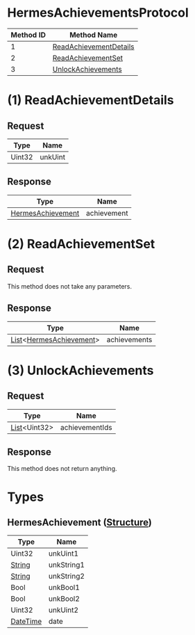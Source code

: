 # HermesAchievementsProtocol

| Method ID | Method Name |
|-----------|-------------|
| 1 | [ReadAchievementDetails](#1-readachievementdetails) |
| 2 | [ReadAchievementSet](#2-readachievementset) |
| 3 | [UnlockAchievements](#3-unlockachievements) |

# (1) ReadAchievementDetails

## Request

| Type | Name |
|------|------|
| Uint32 | unkUint |

## Response

| Type | Name |
|------|------|
| [HermesAchievement](#hermesachievement-structure) | achievement |

# (2) ReadAchievementSet

## Request

This method does not take any parameters.

## Response

| Type | Name |
|------|------|
| [List](https://github.com/kinnay/NintendoClients/wiki/NEX-Common-Types#list)<[HermesAchievement](#hermesachievement-structure)> | achievements |

# (3) UnlockAchievements

## Request

| Type | Name |
|------|------|
| [List](https://github.com/kinnay/NintendoClients/wiki/NEX-Common-Types#list)\<Uint32\> | achievementIds |

## Response

This method does not return anything.

# Types

## HermesAchievement ([Structure](https://github.com/kinnay/NintendoClients/wiki/NEX-Common-Types#structure))

| Type | Name |
|------|------|
| Uint32 | unkUint1 |
| [String](https://github.com/kinnay/NintendoClients/wiki/NEX-Common-Types#string) | unkString1 |
| [String](https://github.com/kinnay/NintendoClients/wiki/NEX-Common-Types#string) | unkString2 |
| Bool | unkBool1 |
| Bool | unkBool2 |
| Uint32 | unkUint2 |
| [DateTime](https://github.com/kinnay/NintendoClients/wiki/NEX-Common-Types#datetime) | date |
